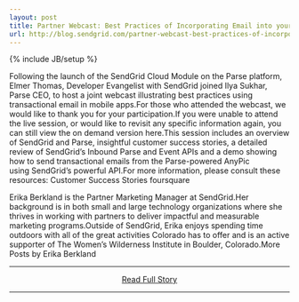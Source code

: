 ```yaml
---
layout: post
title: Partner Webcast: Best Practices of Incorporating Email into your App Using SendGrid and Parse
url: http://blog.sendgrid.com/partner-webcast-best-practices-of-incorporating-email-into-your-app-using-sendgrid-and-parse/
---
```

{% include JB/setup %}<p>Following the launch of the SendGrid Cloud Module on the Parse platform, Elmer Thomas, Developer Evangelist with SendGrid joined Ilya Sukhar, Parse CEO, to host a joint webcast illustrating best practices using transactional email in mobile apps.For those who attended the webcast, we would like to thank you for your participation.If you were unable to attend the live session, or would like to revisit any specific information again, you can still view the on demand version here.This session includes an overview of SendGrid and Parse, insightful customer success stories, a detailed review of SendGrid’s Inbound Parse and Event APIs and a demo showing how to send transactional emails from the Parse-powered AnyPic using SendGrid’s powerful API.For more information, please consult these resources:
Customer Success Stories
foursquare 
 
Erika Berkland is the Partner Marketing Manager at SendGrid.Her background is in both small and large technology organizations where she thrives in working with partners to deliver impactful and measurable marketing programs.Outside of SendGrid, Erika enjoys spending time outdoors with all of the great activities Colorado has to offer and is an active supporter of The Women’s Wilderness Institute in Boulder, Colorado.More Posts by Erika Berkland</p>
<hr /><p align='center'><a href="http://blog.sendgrid.com/partner-webcast-best-practices-of-incorporating-email-into-your-app-using-sendgrid-and-parse/" style='padding:15px;'>Read Full Story</a></p><hr />
